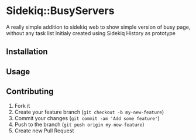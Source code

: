 # Sidekiq::BusyServers

A really simple addition to sidekiq web to show simple version of busy page, without any task list
Initialy created using Sidekiq History as prototype

## Installation


## Usage


## Contributing

1. Fork it
2. Create your feature branch (`git checkout -b my-new-feature`)
3. Commit your changes (`git commit -am 'Add some feature'`)
4. Push to the branch (`git push origin my-new-feature`)
5. Create new Pull Request

